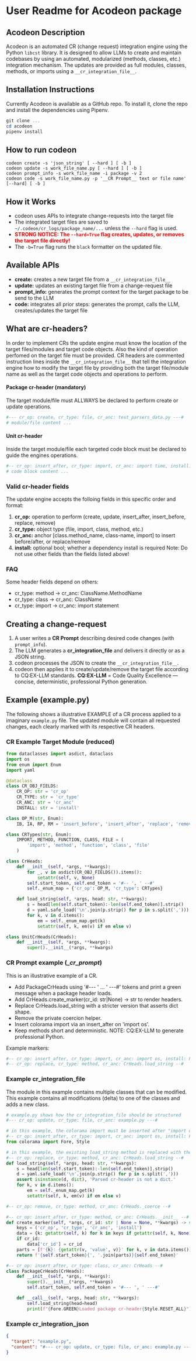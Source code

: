 # User Readme for Acodeon package

## Acodeon Description
Acodeon is an automated CR (change request) integration engine using the Python `libcst` library. 
It is designed to allow LLMs to create and maintain codebases by using an automated,
modularized (methods, classes, etc.) integration mechanism. 
The updates are provided as full modules, classes, methods, or imports using a `__cr_integration_file__`.

## Installation Instructions
Currently Acodeon is available as a GitHub repo. To install it, clone the repo and install the dependencies using Pipenv.

```powershell
git clone ...
cd acodeon
pipenv install
```

## How to run codeon
```shell
codeon create -s 'json_string' [ --hard ] [ -b ]
codeon update -s work_file_name.py [ --hard ] [ -b ]
codeon prompt_info -s work_file_name -i package -v 2
codeon code -s work_file_name.py -p '__CR Prompt__ text or file name' [--hard] [ -b ]
```

## How it Works
- codeon uses APIs to integrate change-requests into the target file
- The integrated target files are saved to `~/.codeon/cr_logs/package_name/...` unless the `--hard` flag is used.
- <span style="color:red; font-weight:bold;">STRONG NOTICE: The `--hard=True` flag creates, updates, or removes the target file directly!</span>
- The `-b=True` flag runs the `black` formatter on the updated file.

## Available APIs
- **create:** creates a new target file from a `__cr_integration_file__`
- **update:** updates an existing target file from a change-request file
- **prompt_info:** generates the prompt context for the target package to be send to the LLM
- **code:** integrates all prior steps: generates the prompt, calls the LLM, creates/updates the target file

## What are cr-headers?
In order to implement CRs the update engine must know the location of the target files/modules and target code objects. Also the kind of operation perfomed on the target file must be provided. CR headers are commented instruction lines inside the `__cr_integration_file__` that tell the integration engine
how to modify the target file by providing both the target file/module name as well as the target code objects and operations to perform.

#### Package cr-header (mandatory)
The target module/file must ALLWAYS be declared to perform create or update operations.
```python
#--- cr_op: create, cr_type: file, cr_anc: test_parsers_data.py ---#
# module/file content ...
```

#### Unit cr-header
Inside the target module/file each targeted code block must be declared to guide the engines operations.
```python
#-- cr_op: insert_after, cr_type: import, cr_anc: import time, install: False --#
# code block content ...
```

### Valid cr-header fields
The update engine accepts the folloing fields in this specific order and format:
1. **cr_op:** operation to perform (create, update, insert_after, insert_before, replace, remove)
2. **cr_type:** object type (file, import, class, method, etc.)
3. **cr_anc:** anchor [class.method_name, class-name, import] to insert before/after, or replace/remove
4. **install:** optional bool; whether a dependency install is required
Note: Do not use other fields than the fields listed above!

### FAQ
Some header fields depend on others:
- cr_type: method -> cr_anc: ClassName.MethodName
- cr_type: class -> cr_anc: ClassName
- cr_type: import -> cr_anc: import statement

## Creating a change-request
1. A user writes a **CR Prompt** describing desired code changes (with `prompt_info`).
2. The LLM generates a __cr_integration_file__ and delivers it directly or as a JSON string.
3. codeon processes the JSON to create the `__cr_integration_file__`.
4. codeon then applies it to create/update/remove the target file according to CQ:EX-LLM standards.
**CQ:EX-LLM** = Code Quality Excellence — concise, deterministic, professional Python generation.

## Example (example.py)
The following shows a illustrative EXAMPLE of a CR process applied to a imaginary `example.py` file. The updated module will contain all requested changes, each clearly marked with its respective CR headers.

### CR Example Target Module (reduced)
```python
from dataclasses import asdict, dataclass
import os
from enum import Enum
import yaml

@dataclass
class CR_OBJ_FIELDS:
    CR_OP: str = 'cr_op'
    CR_TYPE: str = 'cr_type'
    CR_ANC: str = 'cr_anc'
    INSTALL: str = 'install'

class OP_M(str, Enum):
    IB, IA, RP, RM = 'insert_before', 'insert_after', 'replace', 'remove'

class CRTypes(str, Enum):
    IMPORT, METHOD, FUNCTION, CLASS, FILE = (
        'import', 'method', 'function', 'class', 'file'
    )

class CrHeads:
    def __init__(self, *args, **kwargs):
        for _, v in asdict(CR_OBJ_FIELDS()).items():
            setattr(self, v, None)
        self.start_token, self.end_token = '#-- ', ' --#'
        self._enum_map = {'cr_op': OP_M, 'cr_type': CRTypes}

    def load_string(self, *args, head: str, **kwargs):
        s = head[len(self.start_token):-len(self.end_token)].strip()
        d = yaml.safe_load('\n'.join(p.strip() for p in s.split(','))) or {}
        for k, v in d.items():
            em = self._enum_map.get(k)
            setattr(self, k, em(v) if em else v)

class UnitCrHeads(CrHeads):
    def __init__(self, *args, **kwargs):
        super().__init__(*args, **kwargs)
```

### CR Prompt example (__cr_prompt_)
This is an illustrative example of a CR.
- Add PackageCrHeads using '#--- ' … ' ---#' tokens and print a green message when a package header loads.
- Add CrHeads.create_marker(cr_id: str|None) -> str to render headers.
- Replace CrHeads.load_string with a stricter version that asserts dict shape.
- Remove the private coercion helper.
- Insert colorama import via an insert_after on 'import os'.
- Keep methods short and deterministic.
NOTE: CQ:EX-LLM to generate professional Python.

Example markers:

```python
#-- cr_op: insert_after, cr_type: import, cr_anc: import os, install: False --#
#-- cr_op: replace, cr_type: method, cr_anc: CrHeads.load_string --#
```

### Example __cr_integration_file__
The module in this example contains multiple classes that can be modified. This example contains all modifications (delta) to one of the classes and adds a new class.

```python
# example.py shows how the cr_integration_file should be structured
#--- cr_op: update, cr_type: file, cr_anc: example.py ---#

# in this example, the colorama import must be inserted after "import os"
#-- cr_op: insert_after, cr_type: import, cr_anc: import os, install: False --#
from colorama import Fore, Style

# in this example, the existing load_string method is replaced with the new version
#-- cr_op: replace, cr_type: method, cr_anc: CrHeads.load_string --#
def load_string(self, *args, head: str, **kwargs):
    s = head[len(self.start_token):-len(self.end_token)].strip()
    d = yaml.safe_load('\n'.join(p.strip() for p in s.split(',')))
    assert isinstance(d, dict), 'Parsed cr-header is not a dict.'
    for k, v in d.items():
        em = self._enum_map.get(k)
        setattr(self, k, em(v) if em else v)

#-- cr_op: remove, cr_type: method, cr_anc: CrHeads._coerce --#

#-- cr_op: insert_after, cr_type: method, cr_anc: CrHeads.__init__ --#
def create_marker(self, *args, cr_id: str | None = None, **kwargs) -> str:
    keys = ('cr_op', 'cr_type', 'cr_anc', 'install')
    data = {k: getattr(self, k) for k in keys if getattr(self, k, None) is not None}
    if cr_id:
        data['cr_id'] = cr_id
    parts = [f'{k}: {getattr(v, 'value', v)}' for k, v in data.items()]
    return f'{self.start_token}{', '.join(parts)}{self.end_token}'

#-- cr_op: insert_after, cr_type: class, cr_anc: CrHeads --#
class PackageCrHeads(CrHeads):
    def __init__(self, *args, **kwargs):
        super().__init__(*args, **kwargs)
        self.start_token, self.end_token = '#--- ', ' ---#'

    def __call__(self, *args, head: str, **kwargs):
        self.load_string(head=head)
        print(f"{Fore.GREEN}Loaded package cr-header{Style.RESET_ALL}")
```


### Example __cr_integration_json__

```json
{
  "target": "example.py",
  "content": "#--- cr_op: update, cr_type: file, cr_anc: example.py ---#\n#-- cr_op: insert_after, cr_type: import, cr_anc: import os, install: False --#\nfrom colorama import Fore, Style\n\n#-- cr_op: replace, cr_type: method, class_name: CrHeads, cr_anc: load_string --#\ndef load_string(self, *args, head: str, **kwargs):\n    '''Strict parse to avoid silent drift.'''\n    s = head[len(self.start_token):-len(self.end_token)].strip()\n    d = yaml.safe_load('\\n'.join(p.strip() for p in s.split(',')))\n    assert isinstance(d, dict), 'Parsed cr-header is not a dict.'\n    for k, v in d.items():\n        em = self._enum_map.get(k)\n        setattr(self, k, em(v) if em else v)\n\n#-- cr_op: remove, cr_type: method, class_name: CrHeads, cr_anc: _coerce --#\n\n#-- cr_op: insert_after, cr_type: method, cr_anc: CrHeads.__init__ --#\ndef create_marker(self, *args, cr_id: str|None=None, **kwargs) -> str:\n    '''Render normalized header for traceable diffs.'''\n    keys = ('cr_op','cr_type','cr_anc','install')\n    data = {k: getattr(self,k) for k in keys if getattr(self,k,None) is not None}\n    if cr_id: data['cr_id'] = cr_id\n    parts = [f\"{k}: {getattr(v,'value',v)}\" for k,v in data.items()]\n    return f\"{self.start_token}{', '.join(parts)}{self.end_token}\"\n\n#-- cr_op: insert_after, cr_type: class, cr_anc: CrHeads --#\nclass PackageCrHeads(CrHeads):\n    def __init__(self, *args, **kwargs):\n        super().__init__(*args, **kwargs)\n        self.start_token, self.end_token = '#--- ', ' ---#'\n    def __call__(self, *args, head: str, **kwargs):\n        self.load_string(head=head)\n        print(f\"{Fore.GREEN}Loaded package cr-header{Style.RESET_ALL}\")\n"
}

```
